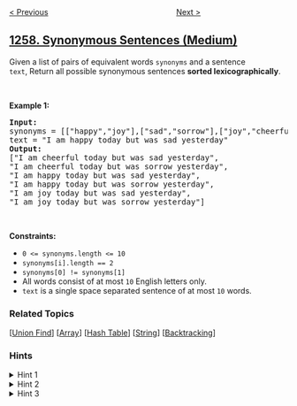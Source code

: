 <!--|This file generated by command(leetcode description); DO NOT EDIT.    |-->
<!--+----------------------------------------------------------------------+-->
<!--|@author    openset <openset.wang@gmail.com>                           |-->
<!--|@link      https://github.com/openset                                 |-->
<!--|@home      https://github.com/openset/leetcode                        |-->
<!--+----------------------------------------------------------------------+-->

[< Previous](../smallest-common-region "Smallest Common Region")
　　　　　　　　　　　　　　　　
[Next >](../handshakes-that-dont-cross "Handshakes That Don't Cross")

## [1258. Synonymous Sentences (Medium)](https://leetcode.com/problems/synonymous-sentences "近义词句子")

Given a list of pairs of equivalent words&nbsp;<code>synonyms</code> and a sentence <code>text</code>,&nbsp;Return all possible synonymous sentences <strong>sorted lexicographically</strong>.
<p>&nbsp;</p>
<p><strong>Example 1:</strong></p>

<pre>
<strong>Input:
</strong>synonyms = [[&quot;happy&quot;,&quot;joy&quot;],[&quot;sad&quot;,&quot;sorrow&quot;],[&quot;joy&quot;,&quot;cheerful&quot;]],
text = &quot;I am happy today but was sad yesterday&quot;
<strong>Output:
</strong>[&quot;I am cheerful today but was sad yesterday&quot;,
​​​​​​​&quot;I am cheerful today but was sorrow yesterday&quot;,
&quot;I am happy today but was sad yesterday&quot;,
&quot;I am happy today but was sorrow yesterday&quot;,
&quot;I am joy today but was sad yesterday&quot;,
&quot;I am joy today but was sorrow yesterday&quot;]
</pre>

<p>&nbsp;</p>
<p><strong>Constraints:</strong></p>

<ul>
	<li><code>0 &lt;=&nbsp;synonyms.length &lt;= 10</code></li>
	<li><code>synonyms[i].length == 2</code></li>
	<li><code>synonyms[0] != synonyms[1]</code></li>
	<li>All words consist of at most <code>10</code> English letters only.</li>
	<li><code>text</code>&nbsp;is a single space separated sentence of at most <code>10</code> words.</li>
</ul>

### Related Topics
  [[Union Find](../../tag/union-find/README.md)]
  [[Array](../../tag/array/README.md)]
  [[Hash Table](../../tag/hash-table/README.md)]
  [[String](../../tag/string/README.md)]
  [[Backtracking](../../tag/backtracking/README.md)]

### Hints
<details>
<summary>Hint 1</summary>
Find all synonymous groups of words.
</details>

<details>
<summary>Hint 2</summary>
Use union-find data structure.
</details>

<details>
<summary>Hint 3</summary>
By backtracking, generate all possible statements.
</details>
